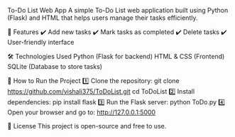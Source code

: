  To-Do List Web App
A simple To-Do List web application built using Python (Flask) and HTML that helps users manage their tasks efficiently.

🚀 Features
✔️ Add new tasks
✔️ Mark tasks as completed
✔️ Delete tasks
✔️ User-friendly interface

🛠️ Technologies Used
Python (Flask for backend)
HTML & CSS (Frontend)
SQLite (Database to store tasks)

📌 How to Run the Project
1️⃣ Clone the repository:
git clone https://github.com/vishali375/ToDoList.git
cd ToDoList
2️⃣ Install dependencies:
pip install flask
3️⃣ Run the Flask server:
python ToDo.py
4️⃣ Open your browser and go to:
http://127.0.0.1:5000

📜 License
This project is open-source and free to use.
